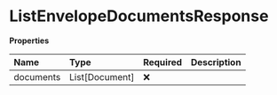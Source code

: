 # ListEnvelopeDocumentsResponse

**Properties**

| Name      | Type           | Required | Description |
| :-------- | :------------- | :------- | :---------- |
| documents | List[Document] | ❌       |             |
